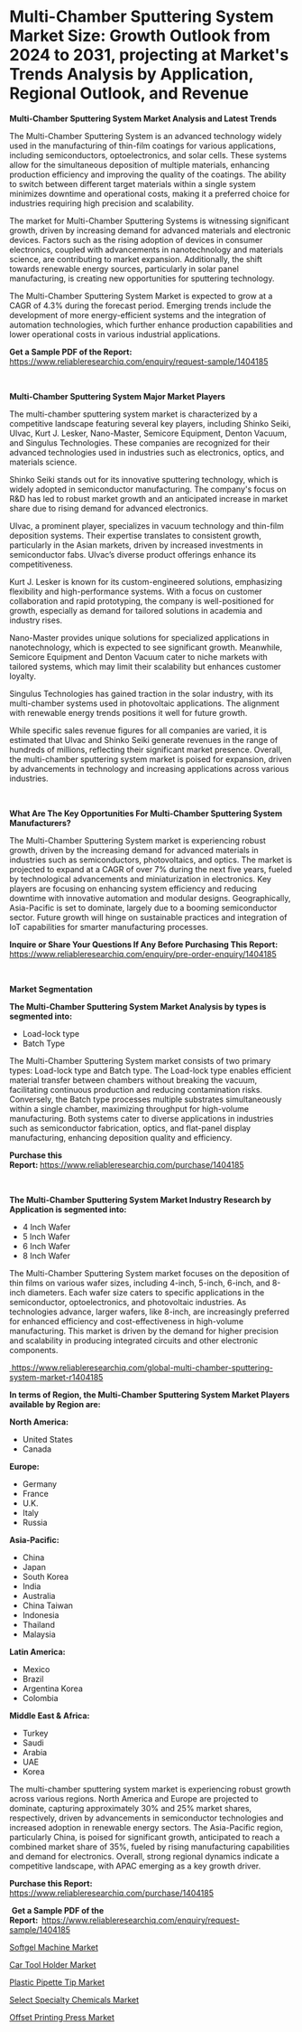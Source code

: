 <p><h1>Multi-Chamber Sputtering System Market Size: Growth Outlook from 2024 to 2031, projecting at Market's Trends Analysis by Application, Regional Outlook, and Revenue</h1></p><p><strong>Multi-Chamber Sputtering System Market Analysis and Latest Trends</strong></p>
<p><p>The Multi-Chamber Sputtering System is an advanced technology widely used in the manufacturing of thin-film coatings for various applications, including semiconductors, optoelectronics, and solar cells. These systems allow for the simultaneous deposition of multiple materials, enhancing production efficiency and improving the quality of the coatings. The ability to switch between different target materials within a single system minimizes downtime and operational costs, making it a preferred choice for industries requiring high precision and scalability.</p><p>The market for Multi-Chamber Sputtering Systems is witnessing significant growth, driven by increasing demand for advanced materials and electronic devices. Factors such as the rising adoption of devices in consumer electronics, coupled with advancements in nanotechnology and materials science, are contributing to market expansion. Additionally, the shift towards renewable energy sources, particularly in solar panel manufacturing, is creating new opportunities for sputtering technology.</p><p>The Multi-Chamber Sputtering System Market is expected to grow at a CAGR of 4.3% during the forecast period. Emerging trends include the development of more energy-efficient systems and the integration of automation technologies, which further enhance production capabilities and lower operational costs in various industrial applications.</p></p>
<p><strong>Get a Sample PDF of the Report:&nbsp;</strong> <a href="https://www.reliableresearchiq.com/enquiry/request-sample/1404185?utm_campaign=1144&utm_medium=2&utm_source=Github&utm_content=ia&utm_term=23102024&utm_id=multi-chamber-sputtering-system">https://www.reliableresearchiq.com/enquiry/request-sample/1404185</a></p>
<p>&nbsp;</p>
<p><strong>Multi-Chamber Sputtering System Major Market Players</strong></p>
<p><p>The multi-chamber sputtering system market is characterized by a competitive landscape featuring several key players, including Shinko Seiki, Ulvac, Kurt J. Lesker, Nano-Master, Semicore Equipment, Denton Vacuum, and Singulus Technologies. These companies are recognized for their advanced technologies used in industries such as electronics, optics, and materials science.</p><p>Shinko Seiki stands out for its innovative sputtering technology, which is widely adopted in semiconductor manufacturing. The company's focus on R&D has led to robust market growth and an anticipated increase in market share due to rising demand for advanced electronics.</p><p>Ulvac, a prominent player, specializes in vacuum technology and thin-film deposition systems. Their expertise translates to consistent growth, particularly in the Asian markets, driven by increased investments in semiconductor fabs. Ulvac’s diverse product offerings enhance its competitiveness.</p><p>Kurt J. Lesker is known for its custom-engineered solutions, emphasizing flexibility and high-performance systems. With a focus on customer collaboration and rapid prototyping, the company is well-positioned for growth, especially as demand for tailored solutions in academia and industry rises.</p><p>Nano-Master provides unique solutions for specialized applications in nanotechnology, which is expected to see significant growth. Meanwhile, Semicore Equipment and Denton Vacuum cater to niche markets with tailored systems, which may limit their scalability but enhances customer loyalty.</p><p>Singulus Technologies has gained traction in the solar industry, with its multi-chamber systems used in photovoltaic applications. The alignment with renewable energy trends positions it well for future growth.</p><p>While specific sales revenue figures for all companies are varied, it is estimated that Ulvac and Shinko Seiki generate revenues in the range of hundreds of millions, reflecting their significant market presence. Overall, the multi-chamber sputtering system market is poised for expansion, driven by advancements in technology and increasing applications across various industries.</p></p>
<p>&nbsp;</p>
<p><strong>What Are The Key Opportunities For Multi-Chamber Sputtering System Manufacturers?</strong></p>
<p><p>The Multi-Chamber Sputtering System market is experiencing robust growth, driven by the increasing demand for advanced materials in industries such as semiconductors, photovoltaics, and optics. The market is projected to expand at a CAGR of over 7% during the next five years, fueled by technological advancements and miniaturization in electronics. Key players are focusing on enhancing system efficiency and reducing downtime with innovative automation and modular designs. Geographically, Asia-Pacific is set to dominate, largely due to a booming semiconductor sector. Future growth will hinge on sustainable practices and integration of IoT capabilities for smarter manufacturing processes.</p></p>
<p><strong>Inquire or Share Your Questions If Any Before Purchasing This Report:</strong> <a href="https://www.reliableresearchiq.com/enquiry/pre-order-enquiry/1404185?utm_campaign=1144&utm_medium=2&utm_source=Github&utm_content=ia&utm_term=23102024&utm_id=multi-chamber-sputtering-system">https://www.reliableresearchiq.com/enquiry/pre-order-enquiry/1404185</a></p>
<p>&nbsp;</p>
<p><strong>Market Segmentation</strong></p>
<p><strong>The Multi-Chamber Sputtering System Market Analysis by types is segmented into:</strong></p>
<p><ul><li>Load-lock type</li><li>Batch Type</li></ul></p>
<p><p>The Multi-Chamber Sputtering System market consists of two primary types: Load-lock type and Batch type. The Load-lock type enables efficient material transfer between chambers without breaking the vacuum, facilitating continuous production and reducing contamination risks. Conversely, the Batch type processes multiple substrates simultaneously within a single chamber, maximizing throughput for high-volume manufacturing. Both systems cater to diverse applications in industries such as semiconductor fabrication, optics, and flat-panel display manufacturing, enhancing deposition quality and efficiency.</p></p>
<p><strong>Purchase this Report:&nbsp;</strong><a href="https://www.reliableresearchiq.com/purchase/1404185?utm_campaign=1144&utm_medium=2&utm_source=Github&utm_content=ia&utm_term=23102024&utm_id=multi-chamber-sputtering-system">https://www.reliableresearchiq.com/purchase/1404185</a></p>
<p>&nbsp;</p>
<p><strong>The Multi-Chamber Sputtering System Market Industry Research by Application is segmented into:</strong></p>
<p><ul><li>4 Inch Wafer</li><li>5 Inch Wafer</li><li>6 Inch Wafer</li><li>8 Inch Wafer</li></ul></p>
<p><p>The Multi-Chamber Sputtering System market focuses on the deposition of thin films on various wafer sizes, including 4-inch, 5-inch, 6-inch, and 8-inch diameters. Each wafer size caters to specific applications in the semiconductor, optoelectronics, and photovoltaic industries. As technologies advance, larger wafers, like 8-inch, are increasingly preferred for enhanced efficiency and cost-effectiveness in high-volume manufacturing. This market is driven by the demand for higher precision and scalability in producing integrated circuits and other electronic components.</p></p>
<p><a href="https://www.reliableresearchiq.com/global-multi-chamber-sputtering-system-market-r1404185?utm_campaign=1144&utm_medium=2&utm_source=Github&utm_content=ia&utm_term=23102024&utm_id=multi-chamber-sputtering-system">&nbsp;https://www.reliableresearchiq.com/global-multi-chamber-sputtering-system-market-r1404185</a></p>
<p><strong>In terms of Region, the Multi-Chamber Sputtering System Market Players available by Region are:</strong></p>
<p>
    <p> <strong> North America: </strong>
        <ul>
            <li>United States</li>
            <li>Canada</li>
        </ul>
        </p> 
    <p> <strong> Europe: </strong>
        <ul>
            <li>Germany</li>
            <li>France</li>
            <li>U.K.</li>
            <li>Italy</li>
            <li>Russia</li>
        </ul>
        </p> 
    <p> <strong> Asia-Pacific: </strong>
        <ul>
            <li>China</li>
            <li>Japan</li>
            <li>South Korea</li>
            <li>India</li>
            <li>Australia</li>
            <li>China Taiwan</li>
            <li>Indonesia</li>
            <li>Thailand</li>
            <li>Malaysia</li>
        </ul>
        </p> 
    <p> <strong> Latin America: </strong>
        <ul>
            <li>Mexico</li>
            <li>Brazil</li>
            <li>Argentina Korea</li>
            <li>Colombia</li>
        </ul>
        </p> 
    <p> <strong> Middle East & Africa: </strong>
        <ul>
            <li>Turkey</li>
            <li>Saudi</li>
            <li>Arabia</li>
            <li>UAE</li>
            <li>Korea</li>
        </ul>
    </p>
    </p>
<p><p>The multi-chamber sputtering system market is experiencing robust growth across various regions. North America and Europe are projected to dominate, capturing approximately 30% and 25% market shares, respectively, driven by advancements in semiconductor technologies and increased adoption in renewable energy sectors. The Asia-Pacific region, particularly China, is poised for significant growth, anticipated to reach a combined market share of 35%, fueled by rising manufacturing capabilities and demand for electronics. Overall, strong regional dynamics indicate a competitive landscape, with APAC emerging as a key growth driver.</p></p>
<p><strong>Purchase this Report: </strong><a href="https://www.reliableresearchiq.com/purchase/1404185?utm_campaign=1144&utm_medium=2&utm_source=Github&utm_content=ia&utm_term=23102024&utm_id=multi-chamber-sputtering-system">https://www.reliableresearchiq.com/purchase/1404185</a></p>
<p>&nbsp;<strong>Get a Sample PDF of the Report:&nbsp;&nbsp;</strong><a href="https://www.reliableresearchiq.com/enquiry/request-sample/1404185?utm_campaign=1144&utm_medium=2&utm_source=Github&utm_content=ia&utm_term=23102024&utm_id=multi-chamber-sputtering-system">https://www.reliableresearchiq.com/enquiry/request-sample/1404185</a></p>
<p><strong></strong></p>
<p><p><a href="https://issuu.com/reportprime-2/docs/softgel-machine-market-size-2030.pp_b96adcc12e9909?utm_campaign=1144&utm_medium=2&utm_source=Github&utm_content=ia&utm_term=23102024&utm_id=multi-chamber-sputtering-system">Softgel Machine Market</a></p><p><a href="https://www.linkedin.com/pulse/future-innovation-global-car-tool-holder-market-growth-opportunities-mncpf?utm_campaign=1144&utm_medium=2&utm_source=Github&utm_content=ia&utm_term=23102024&utm_id=multi-chamber-sputtering-system">Car Tool Holder Market</a></p><p><a href="https://www.linkedin.com/pulse/global-plastic-pipette-tip-market-trends-forecasts-strategic-0anef?utm_campaign=1144&utm_medium=2&utm_source=Github&utm_content=ia&utm_term=23102024&utm_id=multi-chamber-sputtering-system">Plastic Pipette Tip Market</a></p><p><a href="https://github.com/avilarotedlowkog/Market-Research-Report-List-1/blob/main/select-specialty-chemicals-market.md?utm_campaign=1144&utm_medium=2&utm_source=Github&utm_content=ia&utm_term=23102024&utm_id=multi-chamber-sputtering-system">Select Specialty Chemicals Market</a></p><p><a href="https://issuu.com/reportprime-2/docs/offset-printing-press-market-size-2_94fa8a074cb5d2?utm_campaign=1144&utm_medium=2&utm_source=Github&utm_content=ia&utm_term=23102024&utm_id=multi-chamber-sputtering-system">Offset Printing Press Market</a></p></p>